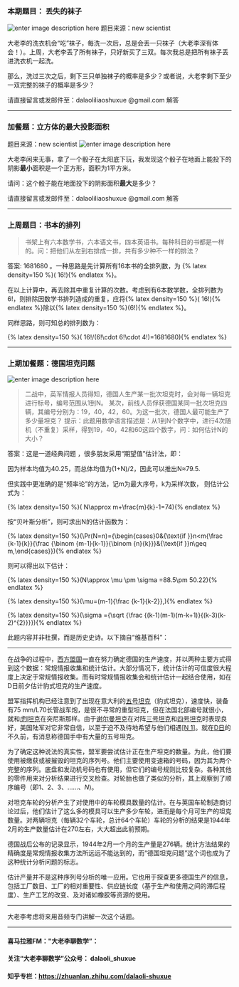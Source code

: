 ﻿### 本期题目： 丢失的袜子
![enter image description here](https://encrypted-tbn0.gstatic.com/images?q=tbn:ANd9GcR-FG7WD9DYykeAtOdEXqKwT9KyWz-5_L7fJh0a-Up7JaHmCwkjEg)
题目来源：new scientist

大老李的洗衣机会“吃”袜子，每洗一次后，总是会丢一只袜子（大老李深有体会！）。上周，大老李丢了所有袜子，只好新买了三双。每次我总是把所有袜子丢进洗衣机一起洗。

那么，洗过三次之后，剩下三只单独袜子的概率是多少？或者说，大老李剩下至少一双完整的袜子的概率是多少？

请直接留言或发邮件至：dalaoliliaoshuxue @gmail.com 解答

---
### 加餐题：立方体的最大投影面积
题目来源：new scientist
![enter image description here](https://images.newscientist.com/wp-content/uploads/2019/05/14123104/g_puzzle_180519-300x547.jpg)

大老李闲来无事，拿了一个骰子在太阳底下玩，我发现这个骰子在地面上能投下的阴影**最小**面积是一个正方形，面积为1平方米。

请问：这个骰子能在地面投下的阴影面积**最大**是多少？

请直接留言或发邮件至：dalaoliliaoshuxue @gmail.com 解答

---

### 上周题目：书本的排列
>书架上有六本数学书，六本语文书，四本英语书。每种科目的书都是一样的。问：把他们从左到右排成一排，共有多少种不一样的排法？

答案: 1681680 。一种思路是先计算所有16本书的全排列数，为 {% latex density=150 %}\( 16!\){% endlatex %}。

在以上计算中，再去除其中重复计算的次数。考虑到有6本数学数，全排列数为6!，则排除因数学书排列造成的重复，应将{% latex density=150 %}\( 16!\){% endlatex %}除以{% latex density=150  %}\(6!\){% endlatex %}。

同样思路，则可知总的排列数为：

{% latex density=150 %}\( 16!/(6!\cdot 6!\cdot 4!)=1681680\){% endlatex %}

---
### 上期加餐题：德国坦克问题
![enter image description here](https://upload.wikimedia.org/wikipedia/commons/thumb/6/61/Bundesarchiv_Bild_183-H26258,_Panzer_V_%22Panther%22.jpg/440px-Bundesarchiv_Bild_183-H26258,_Panzer_V_%22Panther%22.jpg)
>二战中，英军情报人员得知，德国人生产某一批次坦克时，会对每一辆坦克进行标号，编号范围从1到N。
某次，前线人员俘获德国某同一批次坦克四辆，其编号分别为：19，40，42，60。为这一批次，德国人最可能生产了多少量坦克？
>提示：此题用数学语言描述是：从1到N个数字中，进行4次随机（不重复）采样，得到19，40，42和60这四个数字，问：如何估计N的大小？

答案：这是一道经典问题 ，很多朋友采用“期望值”估计法，即：

因为样本均值为40.25，而总体均值为(1+N)/2，因此可以推出N≈79.5.

但实践中更准确的是“频率论”的方法，记m为最大序号，k为采样次数， 则估计公式为：

{% latex density=150 %}\( N\approx m+\frac{m}{k}-1=74\){% endlatex %}

按“贝叶斯分析”，则可求出N的估计函数为：

{% latex density=150 %}\(\Pr(N=n)={\begin{cases}0&{\text{if }}n<m\{\frac {k-1}{k}}{\frac {\binom {m-1}{k-1}}{\binom {n}{k}}}&{\text{if }}n\geq m,\end{cases}}\){% endlatex %}

则可以得出以下估计：

{% latex density=150 %}\(N\approx \mu \pm \sigma =88.5\pm 50.22\){% endlatex %}

{% latex density=150 %}\(\mu=(m-1){\frac {k-1}{k-2}},\){% endlatex %}

{% latex density=150 %}\(\sigma ={\sqrt {\frac {(k-1)(m-1)(m-k+1)}{(k-3)(k-2)^{2}}}}\){% endlatex %}

此题内容并非杜撰，而是历史史诗。以下摘自“维基百科”：

---

在战争的过程中，[西方盟国](https://zh.wikipedia.org/wiki/%E5%90%8C%E7%9B%9F%E5%9C%8B_(%E7%AC%AC%E4%BA%8C%E6%AC%A1%E4%B8%96%E7%95%8C%E5%A4%A7%E6%88%B0) "同盟国 (第二次世界大战)")一直在努力确定德国的生产速度，并以两种主要方式得到这个数据：常规情报收集和统计估计。大部分情况下，统计估计的可信度很大程度上决定于常规情报收集。而有时常规情报收集会和统计估计一起结合使用，如在D日前夕估计豹式坦克的生产速度。

盟军指挥机构已经注意到了出现在意大利的[五号坦克](https://zh.wikipedia.org/wiki/%E8%B1%B9%E5%BC%8F%E5%9D%A6%E5%85%8B "豹式坦克")（豹式坦克），速度快，装备有75 mm/L70长管战车炮，是很不寻常的重型坦克，但在法国北部编号就很小，就和[虎I坦克](https://zh.wikipedia.org/wiki/%E8%99%8EI%E5%9D%A6%E5%85%8B "虎I坦克")在突尼斯那样。由于[谢尔曼坦克](https://zh.wikipedia.org/wiki/%E8%B0%A2%E5%B0%94%E6%9B%BC%E5%9D%A6%E5%85%8B "谢尔曼坦克")在对阵[三号坦克](https://zh.wikipedia.org/wiki/%E4%B8%89%E5%8F%B7%E5%9D%A6%E5%85%8B "三号坦克")和[四号坦克](https://zh.wikipedia.org/wiki/%E5%9B%9B%E8%99%9F%E5%9D%A6%E5%85%8B "四号坦克")时表现良好，美国陆军对它非常自信，以至于迫不及待地希望与他们相遇[[N 1]](https://zh.wikipedia.org/zh-cn/%E5%BE%B7%E5%9B%BD%E5%9D%A6%E5%85%8B%E9%97%AE%E9%A2%98#cite_note-2)。就在[D日](https://zh.wikipedia.org/wiki/D%E6%97%A5 "D日")的不久前，有消息称德国手中有大量的五号坦克。

为了确定这种说法的真实性，盟军要尝试估计正在生产坦克的数量。为此，他们要使用被缴获或被摧毁的坦克的序列号。他们主要使用变速箱的号码，因为其为两个完整的序列。底盘和发动机号码也有使用，但它们的编号规则比较复杂。各种其他的零件用来对分析结果进行交叉检查。对轮胎也做了类似的分析，其上观察到了顺序编号（即1、2、3、……、_N_)。

对坦克车轮的分析产生了对使用中的车轮模具数量的估计。在与英国车轮制造商讨论过后，他们估计了这么多的模具可以生产多少车轮，进而是每个月可生产的坦克数量。对两辆坦克（每辆32个车轮，总计64个车轮）车轮的分析的结果是1944年2月的生产数量估计在270左右，大大超出此前预期。

德国战后公布的记录显示，1944年2月一个月的生产量是276辆。统计方法结果的精确度是常规情报收集方法所远远不能达到的，而“德国坦克问题”这个词也成为了这种统计分析问题的标志。

估计产量并不是这种序列号分析的唯一应用。它也用于探查更多德国生产的信息，包括工厂数目、工厂的相对重要性、供应链长度（基于生产和使用之间的滞后程度）、生产工艺的改变、及对诸如橡胶等资源的使用。

---

大老李考虑将来用音频专门讲解一次这个话题。

----------

#### 喜马拉雅FM："大老李聊数学”：
#### 关注“大老李聊数学”公众号： dalaoli_shuxue
#### 知乎专栏：https://zhuanlan.zhihu.com/dalaoli-shuxue

